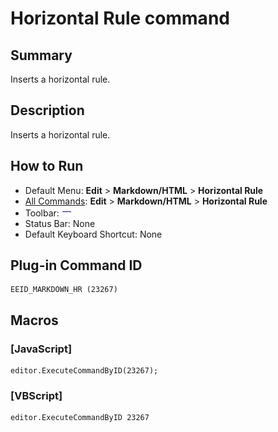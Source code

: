 # Horizontal Rule command

## Summary

Inserts a horizontal rule.

## Description

Inserts a horizontal rule.

## How to Run

- Default Menu: **Edit** \> **Markdown/HTML** \> **Horizontal Rule**
- [All Commands](../tools/all_commands): **Edit** \> **Markdown/HTML** \> **Horizontal Rule**
- Toolbar: ![](../../images/hr.png)
- Status Bar: None
- Default Keyboard Shortcut: None

## Plug-in Command ID

```
EEID_MARKDOWN_HR (23267)
```

## Macros

### \[JavaScript\]

```
editor.ExecuteCommandByID(23267);
```

### \[VBScript\]

```
editor.ExecuteCommandByID 23267
```
